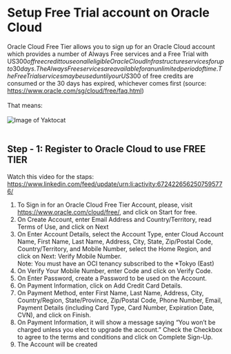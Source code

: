 # Setup Free Trial account on Oracle Cloud 

Oracle Cloud Free Tier allows you to sign up for an Oracle Cloud account which provides a number of Always Free services and a Free Trial with US$300 of free credit to use on all eligible Oracle Cloud Infrastructure services for up to 30 days. The Always Free services are available for an unlimited period of time. 
The Free Trial services may be used until your US$300 of free credits are consumed or the 30 days has expired, whichever comes first (source: https://www.oracle.com/sg/cloud/free/faq.html)
</br></br>
That means: </br></br>
![Image of Yaktocat](https://github.com/tripplea-sg/Cloud_Administration_Workshop/blob/main/Lab-1/Screenshot%202020-11-12%20at%208.33.21%20PM.png)
</br></br>
## Step - 1: Register to Oracle Cloud to use FREE TIER
Watch this video for the staps: https://www.linkedin.com/feed/update/urn:li:activity:6724226562507595776/
1. To Sign in for an Oracle Cloud Free Tier Account, please, visit https://www.oracle.com/cloud/free/, and click on Start for free. </br>
2. On Create Account, enter Email Address and Country/Territory, read Terms of Use, and click on Next </br>
3. On Enter Account Details, select the Account Type, enter Cloud Account Name, First Name, Last Name, Address, City, State, Zip/Postal Code, Country/Territory, and Mobile Number, select the Home Region, and click on Next: Verify Mobile Number. </br>
   Note: You must have an OCI tenancy subscribed to the *Tokyo (East) </br>
4.	On Verify Your Mobile Number, enter Code and click on Verify Code. 
5.	On Enter Password, create a Password to be used on the Account.
6.	On Payment Information, click on Add Credit Card Details. 
7.	On Payment Method, enter First Name, Last Name, Address, City, Country/Region, State/Province, Zip/Postal Code, Phone Number, Email, Payment Details (including Card Type, Card Number, Expiration Date, CVN), and click on Finish.
8.	On Payment Information, it will show a message saying “You won’t be charged unless you elect to upgrade the account.”
Check the Checkbox to agree to the terms and conditions and click on Complete Sign-Up. 
9. The Account will be created
